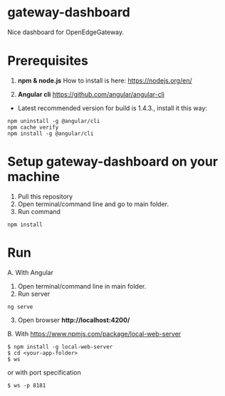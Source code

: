 # gateway-dashboard
Nice dashboard for OpenEdgeGateway.

# Prerequisites

1. **npm & node.js**
How to install is here: https://nodejs.org/en/

2. **Angular cli** https://github.com/angular/angular-cli

* Latest recommended version for build is 1.4.3., install it this way:
```
npm uninstall -g @angular/cli
npm cache verify
npm install -g @angular/cli
```

# Setup gateway-dashboard on your machine

1. Pull this repository
2. Open terminal/command line and go to main folder.
3. Run command

```
npm install
```

# Run

A. With Angular
1.  Open terminal/command line in main folder.
2. Run server
```
ng serve
```
3. Open browser **http://localhost:4200/**

B. With https://www.npmjs.com/package/local-web-server
```
$ npm install -g local-web-server
$ cd <your-app-folder>
$ ws
```
or with port specification
```
$ ws -p 8181
```
